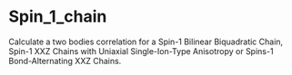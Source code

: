 # Spin_1_chain
Calculate a two bodies correlation for a Spin-1 Bilinear Biquadratic Chain, Spin-1 XXZ Chains with Uniaxial Single-Ion-Type Anisotropy or Spins-1 Bond-Alternating XXZ Chains.
